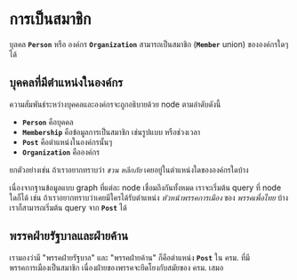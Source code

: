 # การเป็นสมาชิก

บุลคล **`Person`** หรือ องค์กร **`Organization`** สามารถเป็นสมาชิก (**`Member`** union) ขององค์กรใดๆ ได้

## บุคคลที่มีตำแหน่งในองค์กร

ความสัมพันธ์ระหว่างบุคคลและองค์กรจะถูกอธิบายด้วย node ตามลำดับดังนี้

- **`Person`** คือบุคคล
- **`Membership`** คือข้อมูลการเป็นสมาชิก เช่นรูปแบบ หรือช่วงเวลา
- **`Post`** คือตำแหน่งในองค์กรนั้นๆ
- **`Organization`** คือองค์กร

ยกตัวอย่างเช่น ถ้าเราอยากทราบว่า _ชวน หลีกภัย_ เคยอยู่ในตำแหน่งใดขององค์กรใดบ้าง

<QueryGraph query="query People($where: PersonWhere) { people(where: $where) { id name memberships { id label start_date end_date posts { id label role organizations { id name classification } } } } }" :variables='{ "where": { "firstname_EQ": "ชวน", "lastname_EQ": "หลีกภัย" } }'></QueryGraph>

เนื่องจากฐานข้อมูลแบบ graph ที่แต่ละ node เชื่อมถึงกันทั้งหมด เราจะเริ่มต้น query ที่ node ใดก็ได้ เช่น ถ้าเราอยากทราบว่าเคยมีใครได้รับตำแหน่ง _หัวหน้าพรรคการเมือง_ ของ _พรรคเพื่อไทย_ บ้าง เราก็สามารถเริ่มต้น query จาก **`Post`** ได้

<QueryGraph query="query Posts($where: PostWhere) { posts(where: $where) { id label role organizations { id name } memberships { id start_date end_date members { ... on Person { id name } } } } }
" :variables='{ "where": { "role_EQ": "หัวหน้าพรรคการเมือง", "organizations_SOME": { "id_EQ": "พรรคเพื่อไทย" } } }'></QueryGraph>

## พรรคฝ่ายรัฐบาลและฝ่ายค้าน

เรามองว่ามี "พรรคฝ่ายรัฐบาล" และ "พรรคฝ่ายค้าน" ก็คือตำแหน่ง **`Post`** ใน ครม. ที่มีพรรคการเมืองเป็นสมาชิก เนื่องฝ่ายของพรรคจะยึดโยงกับสมัยของ ครม. เสมอ

<QueryGraph query="query Organizations($where: OrganizationWhere, $postsWhere2: PostWhere) { organizations(where: $where) { id name posts(where: $postsWhere2) { id label role memberships { id start_date end_date members { ... on Organization { id name } } } } } }" :variables='{ "where": { "id_EQ": "คณะรัฐมนตรี-63" }, "postsWhere2": { "role_STARTS_WITH": "พรรคฝ่าย" } }'></QueryGraph>
